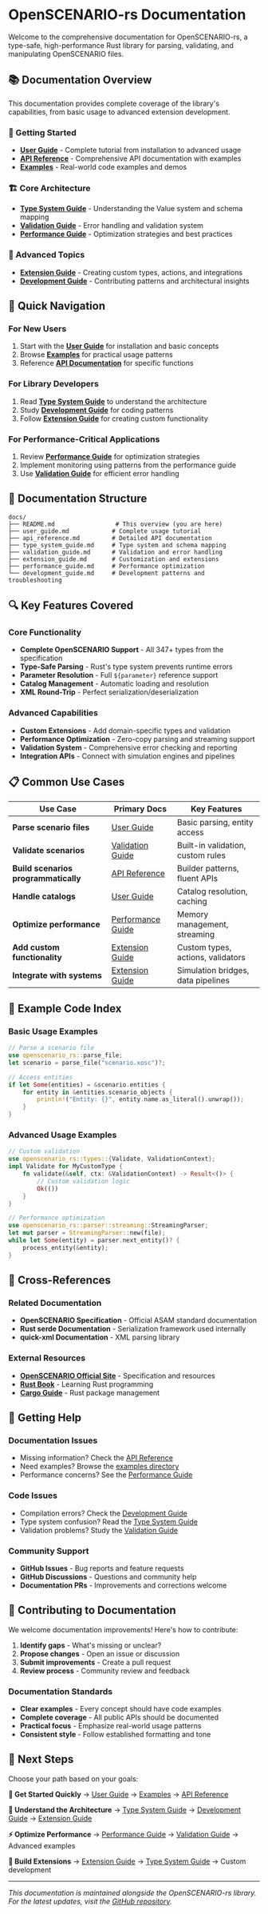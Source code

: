 # OpenSCENARIO-rs Documentation

Welcome to the comprehensive documentation for OpenSCENARIO-rs, a type-safe, high-performance Rust library for parsing, validating, and manipulating OpenSCENARIO files.

## 📚 Documentation Overview

This documentation provides complete coverage of the library's capabilities, from basic usage to advanced extension development.

### 🚀 Getting Started

- **[User Guide](user_guide.md)** - Complete tutorial from installation to advanced usage
- **[API Reference](api_reference.md)** - Comprehensive API documentation with examples
- **[Examples](../examples/)** - Real-world code examples and demos

### 🏗️ Core Architecture

- **[Type System Guide](type_system_guide.md)** - Understanding the Value<T> system and schema mapping
- **[Validation Guide](validation_guide.md)** - Error handling and validation system
- **[Performance Guide](performance_guide.md)** - Optimization strategies and best practices

### 🔧 Advanced Topics

- **[Extension Guide](extension_guide.md)** - Creating custom types, actions, and integrations
- **[Development Guide](development_guide.md)** - Contributing patterns and architectural insights

## 🎯 Quick Navigation

### For New Users
1. Start with the **[User Guide](user_guide.md)** for installation and basic concepts
2. Browse **[Examples](../examples/)** for practical usage patterns
3. Reference **[API Documentation](api_reference.md)** for specific functions

### For Library Developers
1. Read **[Type System Guide](type_system_guide.md)** to understand the architecture
2. Study **[Development Guide](development_guide.md)** for coding patterns
3. Follow **[Extension Guide](extension_guide.md)** for creating custom functionality

### For Performance-Critical Applications
1. Review **[Performance Guide](performance_guide.md)** for optimization strategies
2. Implement monitoring using patterns from the performance guide
3. Use **[Validation Guide](validation_guide.md)** for efficient error handling

## 📖 Documentation Structure

```
docs/
├── README.md                 # This overview (you are here)
├── user_guide.md            # Complete usage tutorial
├── api_reference.md         # Detailed API documentation
├── type_system_guide.md     # Type system and schema mapping
├── validation_guide.md      # Validation and error handling
├── extension_guide.md       # Customization and extensions
├── performance_guide.md     # Performance optimization
└── development_guide.md     # Development patterns and troubleshooting
```

## 🔍 Key Features Covered

### Core Functionality
- **Complete OpenSCENARIO Support** - All 347+ types from the specification
- **Type-Safe Parsing** - Rust's type system prevents runtime errors
- **Parameter Resolution** - Full `${parameter}` reference support
- **Catalog Management** - Automatic loading and resolution
- **XML Round-Trip** - Perfect serialization/deserialization

### Advanced Capabilities
- **Custom Extensions** - Add domain-specific types and validation
- **Performance Optimization** - Zero-copy parsing and streaming support
- **Validation System** - Comprehensive error checking and reporting
- **Integration APIs** - Connect with simulation engines and pipelines

## 📋 Common Use Cases

| Use Case | Primary Docs | Key Features |
|----------|-------------|--------------|
| **Parse scenario files** | [User Guide](user_guide.md) | Basic parsing, entity access |
| **Validate scenarios** | [Validation Guide](validation_guide.md) | Built-in validation, custom rules |
| **Build scenarios programmatically** | [API Reference](api_reference.md) | Builder patterns, fluent APIs |
| **Handle catalogs** | [User Guide](user_guide.md) | Catalog resolution, caching |
| **Optimize performance** | [Performance Guide](performance_guide.md) | Memory management, streaming |
| **Add custom functionality** | [Extension Guide](extension_guide.md) | Custom types, actions, validators |
| **Integrate with systems** | [Extension Guide](extension_guide.md) | Simulation bridges, data pipelines |

## 🎲 Example Code Index

### Basic Usage Examples
```rust
// Parse a scenario file
use openscenario_rs::parse_file;
let scenario = parse_file("scenario.xosc")?;

// Access entities
if let Some(entities) = &scenario.entities {
    for entity in &entities.scenario_objects {
        println!("Entity: {}", entity.name.as_literal().unwrap());
    }
}
```

### Advanced Usage Examples
```rust
// Custom validation
use openscenario_rs::types::{Validate, ValidationContext};
impl Validate for MyCustomType {
    fn validate(&self, ctx: &ValidationContext) -> Result<()> {
        // Custom validation logic
        Ok(())
    }
}

// Performance optimization
use openscenario_rs::parser::streaming::StreamingParser;
let mut parser = StreamingParser::new(file);
while let Some(entity) = parser.next_entity()? {
    process_entity(&entity);
}
```

## 🔗 Cross-References

### Related Documentation
- **OpenSCENARIO Specification** - Official ASAM standard documentation
- **Rust serde Documentation** - Serialization framework used internally
- **quick-xml Documentation** - XML parsing library

### External Resources
- **[OpenSCENARIO Official Site](https://www.asam.net/standards/detail/openscenario/)** - Specification and resources
- **[Rust Book](https://doc.rust-lang.org/book/)** - Learning Rust programming
- **[Cargo Guide](https://doc.rust-lang.org/cargo/)** - Rust package management

## 🚦 Getting Help

### Documentation Issues
- Missing information? Check the [API Reference](api_reference.md)
- Need examples? Browse the [examples directory](../examples/)
- Performance concerns? See the [Performance Guide](performance_guide.md)

### Code Issues
- Compilation errors? Check the [Development Guide](development_guide.md)
- Type system confusion? Read the [Type System Guide](type_system_guide.md)
- Validation problems? Study the [Validation Guide](validation_guide.md)

### Community Support
- **GitHub Issues** - Bug reports and feature requests
- **GitHub Discussions** - Questions and community help
- **Documentation PRs** - Improvements and corrections welcome

## 📝 Contributing to Documentation

We welcome documentation improvements! Here's how to contribute:

1. **Identify gaps** - What's missing or unclear?
2. **Propose changes** - Open an issue or discussion
3. **Submit improvements** - Create a pull request
4. **Review process** - Community review and feedback

### Documentation Standards
- **Clear examples** - Every concept should have code examples
- **Complete coverage** - All public APIs should be documented
- **Practical focus** - Emphasize real-world usage patterns
- **Consistent style** - Follow established formatting and tone

## 🎯 Next Steps

Choose your path based on your goals:

**🚀 Get Started Quickly**
→ [User Guide](user_guide.md) → [Examples](../examples/) → [API Reference](api_reference.md)

**🔧 Understand the Architecture**
→ [Type System Guide](type_system_guide.md) → [Development Guide](development_guide.md) → [Extension Guide](extension_guide.md)

**⚡ Optimize Performance**
→ [Performance Guide](performance_guide.md) → [Validation Guide](validation_guide.md) → Advanced examples

**🎨 Build Extensions**
→ [Extension Guide](extension_guide.md) → [Type System Guide](type_system_guide.md) → Custom development

---

*This documentation is maintained alongside the OpenSCENARIO-rs library. For the latest updates, visit the [GitHub repository](https://github.com/ashfaqfarooqui/openscenario-rs).*